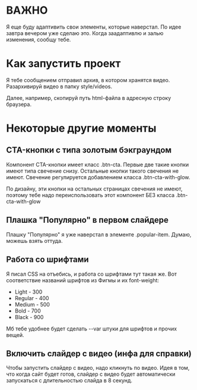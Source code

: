 # ВАЖНО
Я еще буду адаптивить свои элементы, которые наверстал. По идее завтра вечером уже сделаю это. Когда заадаптивлю и залью изменения, сообщу тебе.

# Как запустить проект
Я тебе сообщением отправил архив, в котором хранятся видео.
Разархивируй видео в папку style/videos.

Далее, например, скопируй путь html-файла в адресную строку браузера.

# Некоторые другие моменты
## CTA-кнопки с типа золотым бэкграундом
Компонент CTA-кнопки имеет класс .btn-cta.
Первые две такие кнопки имеют типа свечение снизу. 
Остальные кнопки такого свечения не имеют. 
Свечение регулируется добавлением класса .btn-cta-with-glow.

По дизайну, эти кнопки на остальных страницах свечения не имеют, поэтому тебе надо переиспользовать этот компонент БЕЗ класса .btn-cta-with-glow

## Плашка "Популярно" в первом слайдере
Плашку "Популярно" я уже наверстал в элементе .popular-item. Думаю, можешь взять оттуда.

## Работа со шрифтами
Я писал CSS на отъебись, и работа со шрифтами тут такая же.
Вот соответствие названий шрифтов из Фигмы и их font-weight:
 - Light - 300
 - Regular - 400
 - Medium - 500
 - Bold - 700
 - Black - 900

Мб тебе удобнее будет сделать --var штуки для шрифтов и прочих вещей.

## Включить слайдер с видео (инфа для справки)
Чтобы запустить слайдер с видео, надо кликнуть по видео.
Идея в том, что когда сайт будет готов, слайдер с видео будет автоматически запускаться с длительностью слайда в 8 секунд.